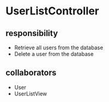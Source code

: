 # UserListController
## responsibility
- Retrieve all users from the database
- Delete a user from the database
## collaborators
- User
- UserListView
